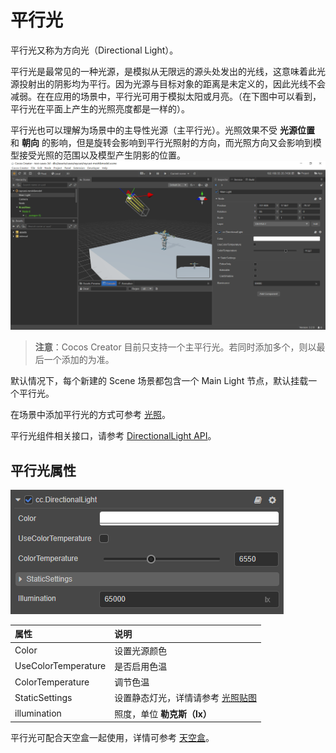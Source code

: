# 平行光

平行光又称为方向光（Directional Light）。

平行光是最常见的一种光源，是模拟从无限远的源头处发出的光线，这意味着此光源投射出的阴影均为平行。因为光源与目标对象的距离是未定义的，因此光线不会减弱。在在应用的场景中，平行光可用于模拟太阳或月亮。（在下图中可以看到，平行光在平面上产生的光照亮度都是一样的）。

平行光也可以理解为场景中的主导性光源（主平行光）。光照效果不受 **光源位置** 和 **朝向** 的影响，但是旋转会影响到平行光照射的方向，而光照方向又会影响到模型接受光照的范围以及模型产生阴影的位置。
![image](dirlights/dir-light.jpg)

> **注意**：Cocos Creator 目前只支持一个主平行光。若同时添加多个，则以最后一个添加的为准。

默认情况下，每个新建的 Scene 场景都包含一个 Main Light 节点，默认挂载一个平行光。

在场景中添加平行光的方式可参考 [光照](../light.md)。

平行光组件相关接口，请参考 [DirectionalLight API](__APIDOC__/zh/classes/component_light.directionallight.html)。

## 平行光属性

![image](dirlights/dir-light-prop.png)

| 属性 | 说明 |
| :------ | :-- |
| Color | 设置光源颜色 |
| UseColorTemperature | 是否启用色温 |
| ColorTemperature | 调节色温 |
| StaticSettings | 设置静态灯光，详情请参考 [光照贴图](./lightmap.md) |
| illumination | 照度，单位 **勒克斯（lx）** |

平行光可配合天空盒一起使用，详情可参考 [天空盒](skybox.md)。
